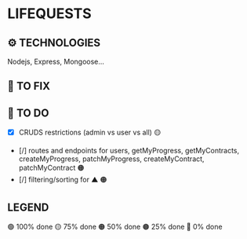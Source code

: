 # LIFEQUESTS

## ⚙️ TECHNOLOGIES
Nodejs, Express, Mongoose...

## 🔧 TO FIX

## 🔳 TO DO
- [x] CRUDS restrictions (admin vs user vs all) 🟡
- [/] routes and endpoints for users, getMyProgress, getMyContracts, createMyProgress, patchMyProgress, createMyContract, patchMyContract 🟠
- [/] filtering/sorting for ▲ 🟠

## LEGEND
🟢 100% done
🟡 75% done
🟠 50% done
🟤 25% done
🔴 0% done
